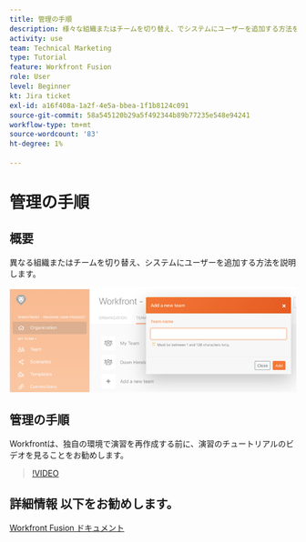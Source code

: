 ```yaml
---
title: 管理の手順
description: 様々な組織またはチームを切り替え、でシステムにユーザーを追加する方法を説明します。 [!DNL Adobe Workfront Fusion].
activity: use
team: Technical Marketing
type: Tutorial
feature: Workfront Fusion
role: User
level: Beginner
kt: Jira ticket
exl-id: a16f408a-1a2f-4e5a-bbea-1f1b8124c091
source-git-commit: 58a545120b29a5f492344b89b77235e548e94241
workflow-type: tm+mt
source-wordcount: '83'
ht-degree: 1%

---
```


# 管理の手順

## 概要

異なる組織またはチームを切り替え、システムにユーザーを追加する方法を説明します。

![エラー処理を含むシナリオの画像](assets/workfront-fusion-administration-1.png)

## 管理の手順

Workfrontは、独自の環境で演習を再作成する前に、演習のチュートリアルのビデオを見ることをお勧めします。

>[!VIDEO](https://video.tv.adobe.com/v/335310/?quality=12)

## 詳細情報 以下をお勧めします。

[Workfront Fusion ドキュメント](https://experienceleague.adobe.com/docs/workfront/using/adobe-workfront-fusion/workfront-fusion-2.html?lang=en)
